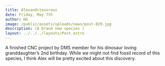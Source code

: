 ```yaml
---
title: Alexandriasoraus
date: Friday, May 7th
author: HG
image: /public/assets/uploads/news/post-029.jpg
description: (A brand new species )
layout: ../../../layouts/Post.astro
---
```


A finished CNC project by DMS member for his dinosaur loving granddaughter’s 2nd birthday. While we might not find fossil record of this species, I think Alex will be pretty excited about this discovery.
